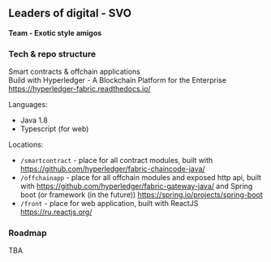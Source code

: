 ## Leaders of digital - SVO
**Team - Exotic style amigos**

### Tech & repo structure
Smart contracts & offchain applications \
Build with Hyperledger - A Blockchain Platform for the Enterprise \
https://hyperledger-fabric.readthedocs.io/

Languages: 
- Java 1.8
- Typescript (for web)

Locations: 
- `/smartcontract` - place for all contract modules, built with https://github.com/hyperledger/fabric-chaincode-java/
- `/offchainapp` - place for all offchain modules and exposed http api, built with https://github.com/hyperledger/fabric-gateway-java/ and Spring boot (or framework (in the future)) https://spring.io/projects/spring-boot
- `/front` - place for web application, built with ReactJS https://ru.reactjs.org/

### Roadmap
TBA
